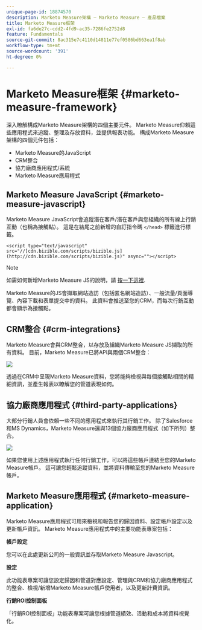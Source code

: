 ```yaml
---
unique-page-id: 18874570
description: Marketo Measure架構 — Marketo Measure — 產品檔案
title: Marketo Measure框架
exl-id: fa6de27c-cdd2-4fd9-ac35-7286fe2752d8
feature: Fundamentals
source-git-commit: 8ac315e7c4110d14811e77ef0586bd663ea1f8ab
workflow-type: tm+mt
source-wordcount: '391'
ht-degree: 0%

---
```


# Marketo Measure框架 {#marketo-measure-framework}

深入瞭解構成Marketo Measure架構的四個主要元件。 Marketo Measure仰賴這些應用程式來追蹤、整理及存放資料，並提供報表功能。 構成Marketo Measure架構的四個元件包括：

* Marketo Measure的JavaScript
* CRM整合
* 協力廠商應用程式/系統
* Marketo Measure應用程式

## Marketo Measure JavaScript {#marketo-measure-javascript}

Marketo Measure JavaScript會追蹤潛在客戶/潛在客戶與您組織的所有線上行銷互動（也稱為接觸點）。 這是在結尾之前新增的自訂指令碼 `</head>` 標籤進行標籤。

`<script type="text/javascript" src="//[cdn.bizible.com/scripts/bizible.js](http://cdn.bizible.com/scripts/bizible.js)" async=""></script>`

>[!NOTE]
>
>如需如何新增Marketo Measure JS的說明，請 [按一下這裡](/help/marketo-measure-tracking/setting-up-tracking/adding-marketo-measure-script.md).

Marketo Measure的JS會擷取網站造訪（包括匿名網站造訪）、一般流量/頁面導覽、內容下載和表單提交中的資料。 此資料會推送至您的CRM，而每次行銷互動都會顯示為接觸點。

## CRM整合 {#crm-integrations}

Marketo Measure會與CRM整合，以存放及組織Marketo Measure JS擷取的所有資料。 目前，Marketo Measure已將API與兩個CRM整合：

![](assets/1-2.png)

透過在CRM中呈現Marketo Measure資料，您將能夠檢視與每個接觸點相關的精細資訊，並產生報表以瞭解您的管道表現如何。

## 協力廠商應用程式 {#third-party-applications}

大部分行銷人員會依賴一些不同的應用程式來執行其行銷工作。 除了Salesforce和MS Dynamics，Marketo Measure還與13個協力廠商應用程式（如下所列）整合。

![](assets/2-1.png)

如果您使用上述應用程式執行任何行銷工作，可以將這些帳戶連結至您的Marketo Measure帳戶。 這可讓您輕鬆追蹤資料，並將資料傳輸至您的Marketo Measure帳戶。

## Marketo Measure應用程式 {#marketo-measure-application}

Marketo Measure應用程式可用來檢視和報告您的歸因資料、設定帳戶設定以及更新帳戶資訊。 Marketo Measure應用程式中的主要功能表專案包括：

**帳戶設定**

您可以在此處更新公司的一般資訊並存取Marketo Measure Javascript。

**設定**

此功能表專案可讓您設定歸因和管道對應設定、管理與CRM和協力廠商應用程式的整合、檢視/新增Marketo Measure帳戶使用者，以及更新計費資訊。

**行銷ROI控制面板**

「行銷ROI控制面板」功能表專案可讓您根據管道績效、活動和成本將資料視覺化。
